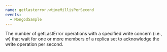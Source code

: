 ```yaml
---
name: getlasterror.wtimeMillisPerSecond
events:
  - MongodSample
---
```


The number of getLastError operations with a specified write concern (i.e., w) that wait for one or more members of a replica set to acknowledge the write operation per second.